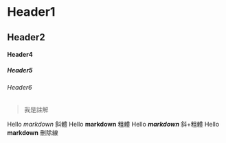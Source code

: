 # Header1
## Header2
#### Header4
##### Header5
###### Header6

>我是註解

Hello *markdown* 斜體
Hello **markdown** 粗體
Hello ***markdown*** 斜+粗體
Hello __markdown__ 刪除線


